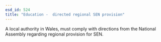 ```yaml
---
esd_id: 524
title: "Education -  directed regional SEN provision"
---
```


A local authority in Wales, must comply with directions from the National Assembly regarding regional provision for SEN.


